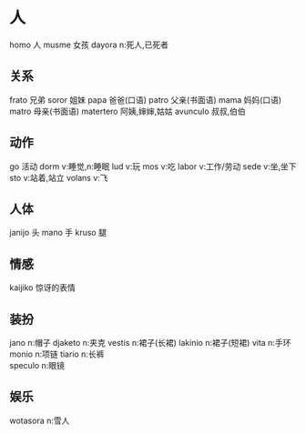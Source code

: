 # 人
homo		人
musme		女孩
dayora		n:死人,已死者
## 关系
frato		兄弟
soror		姐妹
papa		爸爸(口语)
patro		父亲(书面语)
mama		妈妈(口语)
matro		母亲(书面语)
matertero	阿姨,婶婶,姑姑
avunculo	叔叔,伯伯
## 动作
go		活动
dorm	v:睡觉,n:睡眠
lud		v:玩
mos		v:吃
labor	v:工作/劳动
sede	v:坐,坐下
sto		v:站着,站立
volans	v:飞
## 人体
janijo	头
mano	手
kruso	腿

## 情感
kaijiko		惊讶的表情

## 装扮
jano		n:帽子
djaketo		n:夹克
vestis		n:裙子(长裙)
lakinio		n:裙子(短裙)
vita		n:手环
monio		n:项链
tiario		n:长裤	
speculo		n:眼镜

## 娱乐
wotasora	n:雪人